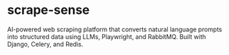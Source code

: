 # scrape-sense
AI-powered web scraping platform that converts natural language prompts into structured data using LLMs, Playwright, and RabbitMQ. Built with Django, Celery, and Redis.
